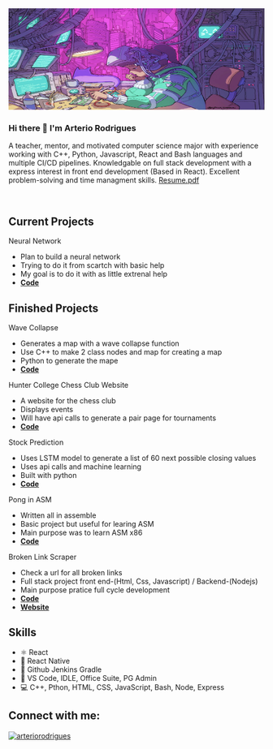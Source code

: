 <center> <img src = "./space-gooose-lofi-artstation.jpg"  alt = "coding"  width = "100%" height = "200px" object-fit = "cover" overflow = "hidden"> </center>

### Hi there 👋 I'm **Arterio Rodrigues**

A teacher, mentor, and motivated computer science major with experience working with C++, Python, Javascript, React and Bash languages and multiple CI/CD pipelines. Knowledgable on full stack development with a express interest in front end development (Based in React). Excellent problem-solving and time managment skills. [Resume.pdf](./Resume.pdf)



<br>

## Current Projects

Neural Network
* Plan to build a neural network
* Trying to do it from scartch with basic help
* My goal is to do it with as little extrenal help
* <a href= 'https://github.com/ArterioRodrigues/LifeModel'> **Code** </a> 

## Finished Projects

Wave Collapse
* Generates a map with a wave collapse function
* Use C++ to make 2 class nodes and map for creating a map
* Python to generate the mape
* <a href= 'https://github.com/ArterioRodrigues/wave_collapse-'> **Code** </a> 

Hunter College Chess Club Website
* A website for the chess club
* Displays events
* Will have api calls to generate a pair page for tournaments
* <a href= 'https://github.com/ArterioRodrigues/HunterChessClub'> **Code** </a> 

Stock Prediction
* Uses LSTM model to generate a list of 60 next possible closing values
* Uses api calls and machine learning 
* Built with python 
* <a href= 'https://github.com/ArterioRodrigues/stock_prediction'> **Code** </a> 

Pong in ASM
* Written all in assemble 
* Basic project but useful for learing ASM
* Main purpose was to learn ASM x86
* <a href= 'https://github.com/ArterioRodrigues/asm_game/tree/main/pong'> **Code** </a> 

Broken Link Scraper
* Check a url for all broken links
* Full stack project front end-(Html, Css, Javascript) / Backend-(Nodejs)
* Main purpose pratice full cycle development
* <a href= 'https://github.com/ArterioRodrigues/Scraper'> **Code** </a> 
* <a href= 'https://arteriorodrigues.github.io/Scraper/'> **Website** </a> 

## Skills
* ⚛ React
* 📱 React Native
* 🔗 Github Jenkins Gradle
* 📕 VS Code, IDLE, Office Suite, PG Admin
* 💻 C++, Pthon, HTML, CSS, JavaScript, Bash, Node, Express


## Connect with me:
<p >
<a href="https://www.linkedin.com/in/arterio-rodrigues-7559791ba/" target="blank"><img align="center" src="https://raw.githubusercontent.com/rahuldkjain/github-profile-readme-generator/master/src/images/icons/Social/linked-in-alt.svg" alt="arteriorodrigues" height="30" width="40" /></a>
</p>


